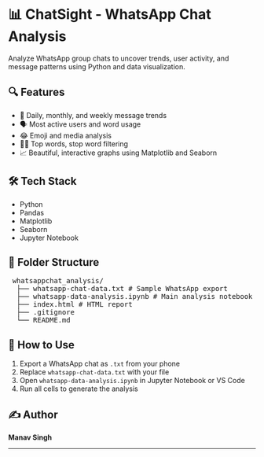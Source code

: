 # 📊 ChatSight - WhatsApp Chat Analysis

Analyze WhatsApp group chats to uncover trends, user activity, and message patterns using Python and data visualization.

## 🔍 Features

- 📅 Daily, monthly, and weekly message trends
- 🗣 Most active users and word usage
- 😂 Emoji and media analysis
- 🕵️‍♂️ Top words, stop word filtering
- 📈 Beautiful, interactive graphs using Matplotlib and Seaborn

## 🛠 Tech Stack

- Python
- Pandas
- Matplotlib
- Seaborn
- Jupyter Notebook

## 📂 Folder Structure

<pre> whatsappchat_analysis/ 
  ├── whatsapp-chat-data.txt # Sample WhatsApp export 
  ├── whatsapp-data-analysis.ipynb # Main analysis notebook 
  ├── index.html # HTML report 
  ├── .gitignore 
  └── README.md </pre>


## 📌 How to Use

1. Export a WhatsApp chat as `.txt` from your phone
2. Replace `whatsapp-chat-data.txt` with your file
3. Open `whatsapp-data-analysis.ipynb` in Jupyter Notebook or VS Code
4. Run all cells to generate the analysis

## ✍️ Author

**Manav Singh**

---

